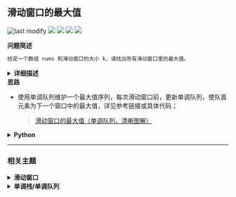 ## 滑动窗口的最大值
<!--START_SECTION:badge-->

![last modify](https://img.shields.io/static/v1?label=last%20modify&message=2025-07-08%2016%3A53%3A13&label_color=gray&color=thistle&style=flat-square)
[![](https://img.shields.io/static/v1?label=&message=%E5%9B%B0%E9%9A%BE&label_color=gray&color=yellow&style=flat-square)](../../../README.md#困难)
[![](https://img.shields.io/static/v1?label=&message=%E5%89%91%E6%8C%87Offer&label_color=gray&color=green&style=flat-square)](../../../README.md#剑指offer)
[![](https://img.shields.io/static/v1?label=&message=%E6%BB%91%E5%8A%A8%E7%AA%97%E5%8F%A3&label_color=gray&color=blue&style=flat-square)](../../../README.md#滑动窗口)
[![](https://img.shields.io/static/v1?label=&message=%E5%8D%95%E8%B0%83%E6%A0%88/%E5%8D%95%E8%B0%83%E9%98%9F%E5%88%97&label_color=gray&color=blue&style=flat-square)](../../../README.md#单调栈单调队列)

<!--END_SECTION:badge-->
<!--info
tags: [滑动窗口, 单调队列]
source: 剑指Offer
level: 困难
number: '5901'
name: 滑动窗口的最大值
companies: []
-->

<summary><b>问题简述</b></summary>

```txt
给定一个数组 nums 和滑动窗口的大小 k，请找出所有滑动窗口里的最大值。
```

<details><summary><b>详细描述</b></summary>

```txt
给定一个数组 nums 和滑动窗口的大小 k，请找出所有滑动窗口里的最大值。

示例:
    输入: nums = [1,3,-1,-3,5,3,6,7], 和 k = 3
    输出: [3,3,5,5,6,7] 
    解释: 
      滑动窗口的位置                最大值
    ---------------               -----
    [1  3  -1] -3  5  3  6  7       3
     1 [3  -1  -3] 5  3  6  7       3
     1  3 [-1  -3  5] 3  6  7       5
     1  3  -1 [-3  5  3] 6  7       5
     1  3  -1  -3 [5  3  6] 7       6
     1  3  -1  -3  5 [3  6  7]      7

提示：
    你可以假设 k 总是有效的，在输入数组不为空的情况下，1 ≤ k ≤ 输入数组的大小。

来源：力扣（LeetCode）
链接：https://leetcode-cn.com/problems/hua-dong-chuang-kou-de-zui-da-zhi-lcof
著作权归领扣网络所有。商业转载请联系官方授权，非商业转载请注明出处。
```

</details>

<!-- <div align="center"><img src="../../../_assets/xxx.png" height="300" /></div> -->

<summary><b>思路</b></summary>

- 使用单调队列维护一个最大值序列，每次滑动窗口前，更新单调队列，使队首元素为下一个窗口中的最大值，详见参考链接或具体代码；
    > [滑动窗口的最大值（单调队列，清晰图解）](https://leetcode-cn.com/problems/hua-dong-chuang-kou-de-zui-da-zhi-lcof/solution/mian-shi-ti-59-i-hua-dong-chuang-kou-de-zui-da-1-6/)

<details><summary><b>Python</b></summary>

- 跟[官方写法](https://leetcode-cn.com/problems/hua-dong-chuang-kou-de-zui-da-zhi-lcof/solution/hua-dong-chuang-kou-de-zui-da-zhi-by-lee-ymyo/)的区别：
    - 官方的单调队列维护的是数组下标，通过判断下标位置来确定是否移除队首元素；因此可以使用**严格单调队列**；而下面的写法中使用值来判断是否移除队首，因此使用的是非严格单调队列（相关代码段：`if q[0] == nums[i - k]: q.popleft()`）

```python
class Solution:
    def maxSlidingWindow(self, nums: List[int], k: int) -> List[int]:
        from collections import deque

        if not nums: return []

        # 初始化单调队列，对任意 i > j，有 q[i] >= q[j]
        q = deque()
        for x in nums[:k]:
            while q and q[-1] < x:  # 注意这里是非严格单调的
                q.pop()
            q.append(x)
        # print(q)

        ret = [q[0]]  # 
        for i in range(k, len(nums)):
            if q[0] == nums[i - k]:  # 因为是通过值判断，所以需要保留所有相同的最大值，所以队列是非严格单调的
                q.popleft()
            while q and q[-1] < nums[i]:
                q.pop()
            q.append(nums[i])
            ret.append(q[0])
            # print(q)
        
        return ret
```

</details>


<!--START_SECTION:relate-->

---

### 相关主题

<details><summary><b>滑动窗口</b></summary>

> [[中等, LeetCode] 无重复字符的最长子串 🔥](../02/LeetCode_0003_中等_无重复字符的最长子串.md)  
> [[中等, 牛客] 最长无重复子数组](../03/牛客_0041_中等_最长无重复子数组.md)  
  > 
> [[困难, 牛客] 数组中的最长连续子序列](../04/牛客_0095_困难_数组中的最长连续子序列.md)  
> [[困难, 牛客] 最小覆盖子串](../02/牛客_0028_困难_最小覆盖子串.md)  
  > 
> [[简单, 牛客] 压缩字符串(一)](../04/牛客_0101_简单_压缩字符串(一).md)  
  > 

</details>
<details><summary><b>单调栈/单调队列</b></summary>

> [[困难, 牛客] 滑动窗口的最大值](../03/牛客_0082_困难_滑动窗口的最大值.md)  
  > 
> [[简单, LeetCode] 下一个更大元素](../../2021/11/LeetCode_0496_简单_下一个更大元素.md)  
  > 

</details>

<!--END_SECTION:relate-->